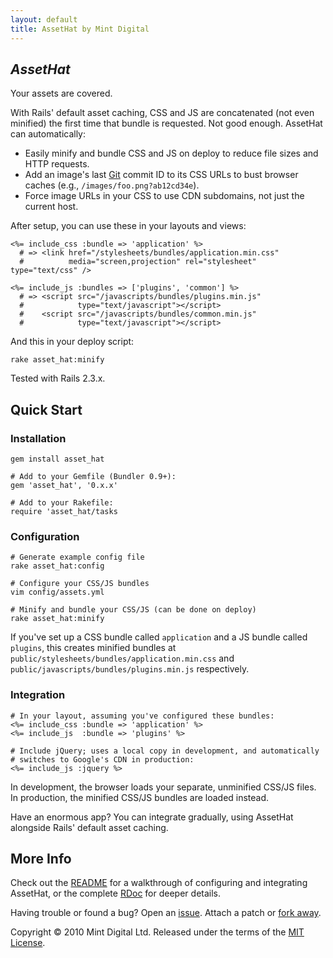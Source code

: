 ```yaml
---
layout: default
title: AssetHat by Mint Digital
---
```


## _AssetHat_ ##

Your assets are covered.

With Rails' default asset caching, CSS and JS are concatenated (not even
minified) the first time that bundle is requested. Not good enough. AssetHat
can automatically:

* Easily minify and bundle CSS and JS on deploy to reduce file sizes and HTTP
  requests.
* Add an image's last [Git](http://git-scm.com/) commit ID to its
  CSS URLs to bust browser caches (e.g.,
  <code>/images/foo.png?ab12cd34e</code>).
* Force image URLs in your CSS to use CDN subdomains, not just the current
  host.

After setup, you can use these in your layouts and views:

    <%= include_css :bundle => 'application' %>
      # => <link href="/stylesheets/bundles/application.min.css"
      #          media="screen,projection" rel="stylesheet" type="text/css" />

    <%= include_js :bundles => ['plugins', 'common'] %>
      # => <script src="/javascripts/bundles/plugins.min.js"
      #            type="text/javascript"></script>
      #    <script src="/javascripts/bundles/common.min.js"
      #            type="text/javascript"></script>

And this in your deploy script:

    rake asset_hat:minify

Tested with Rails 2.3.x.

## Quick Start ##

### Installation ###

    gem install asset_hat

    # Add to your Gemfile (Bundler 0.9+):
    gem 'asset_hat', '0.x.x'

    # Add to your Rakefile:
    require 'asset_hat/tasks

### Configuration ###

    # Generate example config file
    rake asset_hat:config

    # Configure your CSS/JS bundles
    vim config/assets.yml

    # Minify and bundle your CSS/JS (can be done on deploy)
    rake asset_hat:minify

If you've set up a CSS bundle called `application` and a JS bundle called
`plugins`, this creates minified bundles at
`public/stylesheets/bundles/application.min.css` and
`public/javascripts/bundles/plugins.min.js` respectively.

### Integration ###

    # In your layout, assuming you've configured these bundles:
    <%= include_css :bundle => 'application' %>
    <%= include_js  :bundle => 'plugins' %>

    # Include jQuery; uses a local copy in development, and automatically
    # switches to Google's CDN in production:
    <%= include_js :jquery %>

In development, the browser loads your separate, unminified CSS/JS files. In
production, the minified CSS/JS bundles are loaded instead.

Have an enormous app? You can integrate gradually, using AssetHat alongside
Rails' default asset caching.

## More Info ##

Check out the [README][] for a walkthrough of configuring and integrating
AssetHat, or the complete [RDoc][] for deeper details.

Having trouble or found a bug? Open an [issue][]. Attach a patch or
[fork away][].

[README]:     http://github.com/mintdigital/asset_hat#readme
[RDoc]:       /asset_hat/doc/index.html
[issue]:      http://github.com/mintdigital/asset_hat/issues
[fork away]:  http://github.com/mintdigital/asset_hat/fork

Copyright © 2010 Mint Digital Ltd.
Released under the terms of the [MIT License][].

[MIT License]: http://github.com/mintdigital/asset_hat/blob/master/LICENSE

